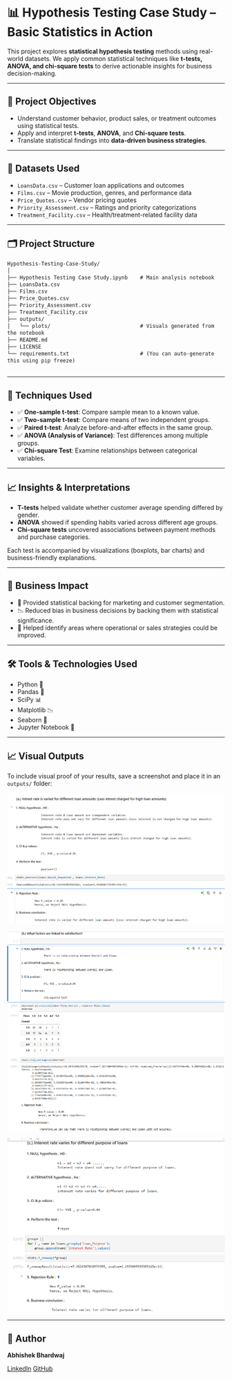 # 📊 Hypothesis Testing Case Study – Basic Statistics in Action

This project explores **statistical hypothesis testing** methods using real-world datasets. We apply common statistical techniques like **t-tests, ANOVA, and chi-square tests** to derive actionable insights for business decision-making.

---

## 🚀 Project Objectives

- Understand customer behavior, product sales, or treatment outcomes using statistical tests.
- Apply and interpret **t-tests**, **ANOVA**, and **Chi-square tests**.
- Translate statistical findings into **data-driven business strategies**.

---
## 📁 Datasets Used

- `LoansData.csv` – Customer loan applications and outcomes
- `Films.csv` – Movie production, genres, and performance data
- `Price_Quotes.csv` – Vendor pricing quotes
- `Priority_Assessment.csv` – Ratings and priority categorizations
- `Treatment_Facility.csv` – Health/treatment-related facility data

---


## 🗂️ Project Structure

```
Hypothesis-Testing-Case-Study/
│
├── Hypothesis Testing Case Study.ipynb    # Main analysis notebook
├── LoansData.csv
├── Films.csv
├── Price_Quotes.csv
├── Priority_Assessment.csv
├── Treatment_Facility.csv
├── outputs/
│   └── plots/                             # Visuals generated from the notebook
├── README.md
├── LICENSE
└── requirements.txt                       # (You can auto-generate this using pip freeze)


```
---

## 🧪 Techniques Used

- ✅ **One-sample t-test**: Compare sample mean to a known value.
- ✅ **Two-sample t-test**: Compare means of two independent groups.
- ✅ **Paired t-test**: Analyze before-and-after effects in the same group.
- ✅ **ANOVA (Analysis of Variance)**: Test differences among multiple groups.
- ✅ **Chi-square Test**: Examine relationships between categorical variables.

---

## 📈 Insights & Interpretations

- **T-tests** helped validate whether customer average spending differed by gender.
- **ANOVA** showed if spending habits varied across different age groups.
- **Chi-square tests** uncovered associations between payment methods and purchase categories.

Each test is accompanied by visualizations (boxplots, bar charts) and business-friendly explanations.

---

## 📌 Business Impact

- 🧠 Provided statistical backing for marketing and customer segmentation.
- 📉 Reduced bias in business decisions by backing them with statistical significance.
- 🎯 Helped identify areas where operational or sales strategies could be improved.

---

## 🛠️ Tools & Technologies Used

- Python 🐍
- Pandas 🐼
- SciPy 📊
- Matplotlib 📉
- Seaborn 🌈
- Jupyter Notebook 📓

---

## 📈 Visual Outputs

To include visual proof of your results, save a screenshot and place it in an `outputs/` folder:

![Sample Output](outputs/plots/fig1.png)

![Sample Output](outputs/plots/fig2.png)

![Sample Output](outputs/plots/fig3.png)

---
## 📌 Author

**Abhishek Bhardwaj** 
  
[LinkedIn](https://www.linkedin.com/in/abhishekbhardwaj28)
[GitHub](https://github.com/abhishek-9617)
